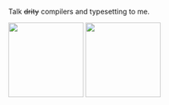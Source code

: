 Talk ~~drity~~ compilers and typesetting to me.
<div float="left">
  <picture>
    <source
      srcset="https://github-readme-stats-sand-ten-25.vercel.app/api/top-langs/?username=LukasPietzschmann&size_weight=0.5&count_weight=0.5&layout=compact&langs_count=4&theme=dark"
      media="(prefers-color-scheme: dark)"
    />
    <source
      srcset="https://github-readme-stats-sand-ten-25.vercel.app/api/top-langs/?username=LukasPietzschmann&size_weight=0.5&count_weight=0.5&layout=compact&langs_count=4"
      media="(prefers-color-scheme: light), (prefers-color-scheme: no-preference)"
    />
    <img height=150 src="https://github-readme-stats-sand-ten-25.vercel.app/api/top-langs/?username=LukasPietzschmann&size_weight=0.5&count_weight=0.5&layout=compact&langs_count=4" />
  </picture>

  <picture>
    <source
      srcset="https://github-readme-stats-sand-ten-25.vercel.app/api?username=LukasPietzschmann&show_icons=true&hide=prs,issues&custom_title=GitHub%20Stats&number_format=long&theme=dark"
      media="(prefers-color-scheme: dark)"
    />
    <source
      srcset="https://github-readme-stats-sand-ten-25.vercel.app/api?username=LukasPietzschmann&show_icons=true&hide=prs,issues&custom_title=GitHub%20Stats&number_format=long&theme=dark"
      media="(prefers-color-scheme: light), (prefers-color-scheme: no-preference)"
    />
    <img height=150 src="https://github-readme-stats-sand-ten-25.vercel.app/api?username=LukasPietzschmann&show_icons=true&hide=prs,issues&custom_title=GitHub%20Stats&number_format=long" />
  </picture>
</div>

